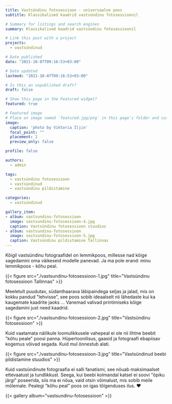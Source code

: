 ```yaml
---
title: Vastsündinu fotosessioon - universaalne poos
subtitle: Klassikalised kaadrid vastsündinu fotosessioonil

# Summary for listings and search engines
summary: Klassikalised kaadrid vastsündinu fotosessioonil

# Link this post with a project
projects: 
  - vastsündinud

# Date published
date: "2021-10-07T09:16:53+03:00"

# Date updated
lastmod: "2021-10-07T09:16:53+03:00"

# Is this an unpublished draft?
draft: false

# Show this page in the Featured widget?
featured: true

# Featured image
# Place an image named `featured.jpg/png` in this page's folder and customize its options here.
image:
  caption: 'photo by Viktoria Iljin'
  focal_point: ""
  placement: 2
  preview_only: false

profile: false

authors:
  - admin

tags:
  - vastsündinu fotosessioon
  - vastsündinud
  - vastsündinu pildistamine

categories:
  - vastsündinud

gallery_item:
- album: vastsundinu-fotosessioon
  image: vastsundinu-fotosessioon-4.jpg
  caption: Vastsündinu fotosessioon stuudios 
- album: vastsundinu-fotosessioon
  image: vastsundinu-fotosessioon-5.jpg
  caption: Vastsündinu pildistamine Tallinnas
---
```

Kõigil vastsündinu fotograafidel on lemmikpoos, millesse nad kõige sagedamini oma väikeseid modelle panevad.
Ja ma pole erand: minu lemmikpoos - kõhu peal.

{{< figure src="./vastsundinu-fotosessioon-1.jpg" title="Vastsündinu fotosessioon Tallinnas" >}}

Meeletult puudutav, südanthaarava läbipaindega seljas ja jalad, mis on kokku pandud "lehvisse", see poos sobib ideaalselt nii lähedaste kui ka kaugemate kaadrite jaoks ... Vanemad valivad printimiseks kõige sagedamini just need kaadrid.

{{< figure src="./vastsundinu-fotosessioon-2.jpg" title="Vastsündinu fotosessioon" >}}

Kuid vaatamata näilikule loomulikkusele vahepeal ei ole nii lihtne beebit "kõhu peale" poosi panna. Hüpertoonilisus, gaasid ja fotograafi ebapiisav kogemus võivad segada.
Kuid mul õnnestub alati.

{{< figure src="./vastsundinu-fotosessioon-3.jpg" title="Vastsündinud beebi pildistamine stuudios" >}}

Kuid vastsündinute fotograafia ei salli fanatismi, see nõuab maksimaalset ettevaatust ja tundlikkust. Seega, kui beebi kolmandal katsel ei soovi "õpiku järgi" poseerida, siis ma ei nõua, vaid otsin võimalust, mis sobib meile mõlemale. Pealegi "kõhu peal" poos on igas tõlgenduses ilus. ♥ ️

{{< gallery album="vastsundinu-fotosessioon" >}}